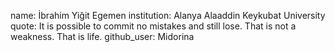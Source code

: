 name: İbrahim Yiğit Egemen
institution: Alanya Alaaddin Keykubat University
quote: It is possible to commit no mistakes and still lose. That is not a weakness. That is life.
github_user: Midorina

